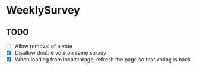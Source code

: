 # WeeklySurvey

## TODO

- [ ] Allow removal of a vote
- [x] Disallow double vote on same survey
- [x] When loading from localstorage, refresh the page so that voting is back
